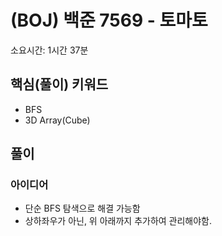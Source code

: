 # (BOJ) 백준 7569 - 토마토
소요시간: 1시간 37분

## 핵심(풀이) 키워드
- BFS
- 3D Array(Cube)

## 풀이
### 아이디어
- 단순 BFS 탐색으로 해결 가능함
- 상하좌우가 아닌, 위 아래까지 추가하여 관리해야함.